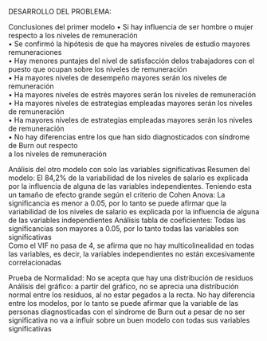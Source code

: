 DESARROLLO DEL PROBLEMA: 

Conclusiones del primer modelo
•         Si hay influencia de ser hombre o mujer respecto a los niveles de remuneración	 	 	 	 	 
•        Se confirmó la hipótesis de que ha mayores niveles de estudio mayores remuneraciones 	 	 	 	 
•        Hay menores puntajes del nivel de satisfacción  delos trabajadores con el puesto que ocupan 
          sobre los niveles de remuneración	 
•         Ha mayores niveles de desempeño mayores serán los niveles de remuneración 	 	 	 	 	 
•         Ha mayores niveles de estrés mayores serán los niveles de remuneración 	 	 	 	 	 
•         Ha mayores niveles de estrategias empleadas mayores serán los niveles de remuneración 	 	 	 	 
•         Ha mayores niveles de estrategias empleadas mayores serán los niveles de remuneración 	 	 	 	 
•         No hay diferencias entre los que han sido diagnosticados con síndrome de Burn out respecto    
          a los niveles de remuneración	 

Análisis del otro modelo con solo las variables significativas
Resumen del modelo: El 84,2% de la variabilidad de los niveles de salario es explicada por la influencia de alguna de las variables independientes. Teniendo esta un tamaño de efecto grande según el criterio de Cohen
Anova: La significancia es menor a 0.05, por lo tanto se puede afirmar que la variabilidad de los niveles de salario es explicada por la influencia de alguna de las variables independientes
Análisis tabla de coeficientes: 
Todas las significancias son mayores a 0.05, por lo tanto todas las variables son significativas							
Como el VIF no pasa de 4, se afirma que no hay multicolinealidad en todas las variables, 
es decir, la variables independientes no están excesivamente correlacionadas

Prueba de Normalidad: No se acepta que hay una distribución de residuos
Análisis del gráfico: a partir del gráfico, no se aprecia una distribución normal entre los residuos, al no estar pegados a la recta.
No hay diferencia entre los modelos, por lo tanto se puede afirmar que la variable de las personas diagnosticadas con el síndrome de Burn out a pesar de no ser significativa no va a influir sobre un buen modelo con todas sus variables significativas

